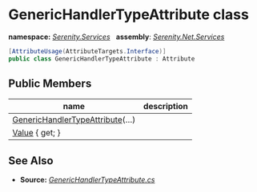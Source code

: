 # GenericHandlerTypeAttribute class
**namespace:** *[Serenity.Services](../README.md#serenity.services-namespace)*   **assembly**: *[Serenity.Net.Services](../README.md)*

```csharp
[AttributeUsage(AttributeTargets.Interface)]
public class GenericHandlerTypeAttribute : Attribute
```

## Public Members

| name | description |
| --- | --- |
| [GenericHandlerTypeAttribute](GenericHandlerTypeAttribute/GenericHandlerTypeAttribute.md)(…) |  |
| [Value](GenericHandlerTypeAttribute/Value.md) { get; } |  |

## See Also

* **Source:** *[GenericHandlerTypeAttribute.cs](https://github.com/serenity-is/Serenity/blob/master/src/Serenity.Net.Services/RequestHandlers/Handler/GenericHandlerTypeAttribute.cs)*